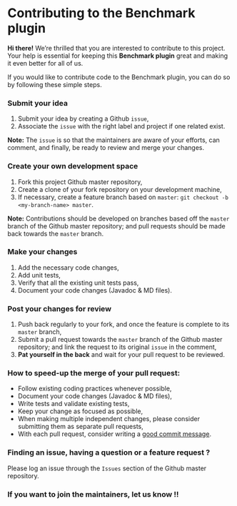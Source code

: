 

# Contributing to the Benchmark plugin

**Hi there!**  We’re thrilled that you are interested to contribute to this project. Your help is essential for keeping this **Benchmark plugin** great and making it even better for all of us.

If you would like to contribute code to the Benchmark plugin, you can do so by following these simple steps.

### Submit your idea
1. Submit your idea by creating a Github `issue`,
2. Associate the `issue` with the right label and project if one related exist.

**Note:** The `issue` is so that the maintainers are aware of your efforts, can comment, and finally, be ready to review and merge your changes.

### Create your own development space
1. Fork this project Github master repository,
2. Create a clone of your fork repository on your development machine,
3. If necessary, create a feature branch based on `master`: `git checkout -b <my-branch-name> master`.

**Note:** Contributions should be developed on branches based off the `master` branch of the Github master repository; and pull requests should be made back towards the `master` branch.

### Make your changes
1. Add the necessary code changes,
2. Add unit tests,
3. Verify that all the existing unit tests pass,
4. Document your code changes (Javadoc & MD files).

### Post your changes for review
1. Push back regularly to your fork, and once the feature is complete to its `master` branch,
2. Submit a pull request towards the `master` branch of the Github master repository; and link the request to its original `issue` in the comment,
3. **Pat yourself in the back** and wait for your pull request to be reviewed.

### How to speed-up the merge of your pull request:
- Follow existing coding practices whenever possible,
- Document your code changes (Javadoc & MD files),
- Write tests and validate existing tests,
- Keep your change as focused as possible,
- When making multiple independent changes, please consider submitting them as separate pull requests,
- With each pull request, consider writing a [good commit message](http://tbaggery.com/2008/04/19/a-note-about-git-commit-messages.html).

### Finding an issue, having a question or a feature request ?
Please log an issue through the `Issues` section of the Github master repository.


### If you want to join the maintainers, let us know !!